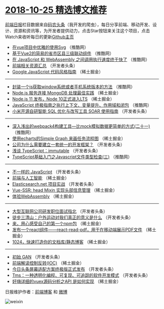 # [2018-10-25 精选博文推荐](http://hao.caibaojian.com/date/2018/10/25)

[前端日报](http://caibaojian.com/c/news)栏目数据来自[码农头条](http://hao.caibaojian.com/)（我开发的爬虫），每日分享前端、移动开发、设计、资源和资讯等，为开发者提供动力，点击Star按钮来关注这个项目，点击Watch来收听每日的更新[Github主页](https://github.com/kujian/frontendDaily)
* [在vue项目中优雅的使用Svg](http://hao.caibaojian.com/90126.html) （推酷网）
* [基于Vue2的简易的省市区县三级联动组件](http://hao.caibaojian.com/90124.html) （推酷网）
* [在 JavaScript 和 WebAssembly 之间调用执行速度终于快了](http://hao.caibaojian.com/90122.html) （推酷网）
* [前端相关资源汇总](http://hao.caibaojian.com/90080.html) （开发者头条）
* [Google JavaScript 代码风格指南](http://hao.caibaojian.com/90059.html) （稀土掘金）

***
* [封装一个js获取window系统或者手机系统版本的方法](http://hao.caibaojian.com/90119.html) （推酷网）
* [Node.js 服务连接 MongoDB 处理最佳实践](http://hao.caibaojian.com/90049.html) （稀土掘金）
* [Node.js 11 发布，Node 10正式进入LTS](http://hao.caibaojian.com/90050.html) （稀土掘金）
* [JavaScript 终极指南之执行上下文、变量提升、作用域和闭包](http://hao.caibaojian.com/90120.html) （推酷网）
* [小米开源自研智能 SQL 优化与改写工具 SOAR 使用指南](http://hao.caibaojian.com/90079.html) （开发者头条）

***
* [深入浅出的webpack4构建工具&#8212;比mock模拟数据更简单的方式(二十一)](http://hao.caibaojian.com/90123.html) （推酷网）
* [使用echarts的Simple Graph 来画任务流程图](http://hao.caibaojian.com/90064.html) （稀土掘金）
* [公司为什么需要建立一套统一的开发框架？](http://hao.caibaojian.com/90081.html) （开发者头条）
* [浅谈 TypeScript：immutable](http://hao.caibaojian.com/90149.html) （开发者头条）
* [TypeScript基础入门之Javascript文件类型检查(三)](http://hao.caibaojian.com/90121.html) （推酷网）

***
* [不一样的 JavaScript](http://hao.caibaojian.com/90152.html) （开发者头条）
* [前端与人工智能](http://hao.caibaojian.com/90196.html) （稀土掘金）
* [Elasticsearch.net 项目实战](http://hao.caibaojian.com/90086.html) （开发者头条）
* [Vue-SSR: head Mixin 实现头部信息管理](http://hao.caibaojian.com/90061.html) （稀土掘金）
* [体验WebAssembly](http://hao.caibaojian.com/90197.html) （稀土掘金）

***
* [大型互联网公司研发职位面试指北](http://hao.caibaojian.com/90087.html) （开发者头条）
* [徒步三清山：户外运动对我们真正的意义是什么](http://hao.caibaojian.com/90155.html) （开发者头条）
* [来，用心感受自己的第一个npm包](http://hao.caibaojian.com/90052.html) （稀土掘金）
* [发布一个react组件——react-read-pdf，用于在移动端展示PDF文件](http://hao.caibaojian.com/90186.html) （稀土掘金）
* [1024，快速打造你的文档库/静态博客](http://hao.caibaojian.com/90062.html) （稀土掘金）

***
* [初始 GAN](http://hao.caibaojian.com/90145.html) （开发者头条）
* [前端解读控制反转(IOC)](http://hao.caibaojian.com/90198.html) （稀土掘金）
* [今日头条屏幕适配方案终极版正式发布](http://hao.caibaojian.com/90088.html) （开发者头条）
* [Tms：一种透明化编程、可复现、可追踪的软件开发模式](http://hao.caibaojian.com/90156.html) （开发者头条）
* [好嗨详细的vuex源码分析之API 是如何实现](http://hao.caibaojian.com/90053.html) （稀土掘金）

日报维护作者：[前端博客](http://caibaojian.com/) 和 [微博](http://caibaojian.com/go/weibo)

![weixin](https://user-images.githubusercontent.com/3055447/38468989-651132ac-3b80-11e8-8e6b-15122322a9d7.png)
